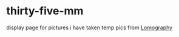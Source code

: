 # thirty-five-mm
display page for pictures i have taken
temp pics from [Lomography](https://www.lomography.com/cameras/3350985-kodak-s500-af/photos)
